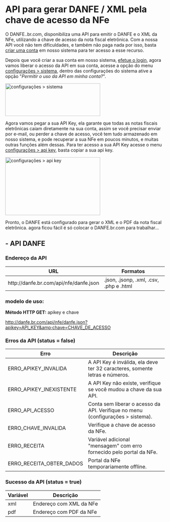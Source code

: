# API para gerar DANFE / XML pela chave de acesso da NFe

O DANFE..br.com, disponibiliza uma API para emitir o DANFE e o XML da NFe, utilizando a chave de acesso da nota fiscal eletrônica. Com a nossa API você não tem dificuldades, e também não paga nada por isso, basta <a href="https://danfe.br.com/app/cadastro" target="_blank" rel="noopener">criar uma conta</a> em nosso sistema para ter acesso a esse recurso.

Depois que você criar a sua conta em nosso sistema, <a href="https://danfe.br.com/app/login">efetue o login</a>, agora vamos liberar o acesso da API em sua conta, acesse a opção do menu <a href="https://danfe.br.com/app/sistema">configurações &gt; sistema</a>, dentro das configurações do sistema ative a opção "<em>Permitir o uso da API em minha conta?</em>".

<img class="size-medium wp-image-23" src="http://blog.danfe.br.com/wp-content/uploads/2018/03/configuracoes-sistema-uso-api-300x103.png" alt="configurações &gt; sistema" width="300" height="103" />

Agora vamos pegar a sua API Key, ela garante que todas as notas fiscais eletrônicas caiam diretamente na sua conta, assim se você precisar enviar por e-mail, ou perder a chave de acesso, você tem tudo armazenado em nosso sistema, e pode recuperar a sua NFe em poucos minutos, e muitas outras funções além dessas.
Para ter acesso a sua API Key acesse o menu <a href="https://danfe.br.com/app/apikey">configurações &gt; api key</a>, basta copiar a sua api key.

<img class="size-medium wp-image-24" src="http://blog.danfe.br.com/wp-content/uploads/2018/03/configuracoes-api-key-300x183.png" alt="configurações &gt; api key" width="300" height="183" />

Pronto, o DANFE está configurado para gerar o XML e o PDF da nota fiscal eletrônica. agora ficou fácil é só colocar o DANFE.br.com para trabalhar...
<h2>- API DANFE</h2>
<h3>Endereço da API</h3>
<table>
<thead>
<tr>
<th>URL</th>
<th>Formatos</th>
</tr>
</thead>
<tbody>
<tr>
<td>http://danfe.br.com/api/nfe/danfe.json</td>
<td>.json, .jsonp, .xml, .csv, .php e .html</td>
</tr>
</tbody>
</table>

<h3>modelo de uso:</h3>
<strong>Método HTTP GET:</strong> apikey e chave

http://danfe.br.com/api/nfe/danfe.json?apikey=API_KEY&amp;chave=CHAVE_DE_ACESSO

<h3>Erros da API (status = false)</h3>
<table>
<thead>
<tr>
<th>Erro</th>
<th>Descrição</th>
</tr>
</thead>
<tbody>
<tr>
<td>ERRO_APIKEY_INVALIDA</td>
<td>A API Key é inválida, ela deve ter 32 caracteres, somente letras e números.</td>
</tr>
<tr>
<td>ERRO_APIKEY_INEXISTENTE</td>
<td>A API Key não existe, verifique se você mudou a chave da sua API.</td>
</tr>
<tr>
<td>ERRO_API_ACESSO</td>
<td>Conta sem liberar o acesso da API. Verifique no menu (configurações &gt; sistema).</td>
</tr>
<tr>
<td>ERRO_CHAVE_INVALIDA</td>
<td>Verifique a chave de acesso da NFe.</td>
</tr>
<tr>
<td>ERRO_RECEITA</td>
<td>Variável adicional "mensagem" com erro fornecido pelo portal da NFe.</td>
</tr>
<tr>
<td>ERRO_RECEITA_OBTER_DADOS</td>
<td>Portal da NFe temporariamente offline.</td>
</tr>
</tbody>
</table>
<h3>Sucesso da API (status = true)</h3>
<table>
<thead>
<tr>
<th>Variável</th>
<th>Descrição</th>
</tr>
</thead>
<tbody>
<tr>
<td>xml</td>
<td>Endereço com XML da NFe</td>
</tr>
<tr>
<td>pdf</td>
<td>Endereço com PDF da NFe</td>
</tr>
</tbody>
</table>
